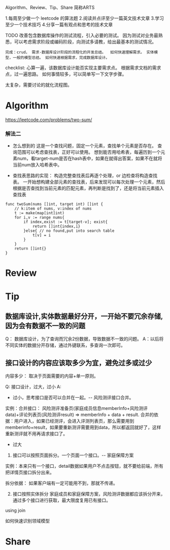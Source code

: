Algorithm、Review、Tip、Share 简称ARTS

1.每周至少做一个 leetcode 的算法题 2.阅读并点评至少一篇英文技术文章 3.学习至少一个技术技巧 4.分享一篇有观点和思考的技术文章

TODO
改善包含数据库操作的测试流程，引入必要的测试。
因为测试对业务最熟悉，可以考虑需求阶段或编码阶段，向测试多请教，给出最基本的测试情况。

`完成：crud， 需求-数据库设计阶段的流程化的开发总结。 
如何快速理解需求。 实体模型，一般的模型总结。
如何快速根据需求，完成数据库设计。`

checklist: 心算一遍，该数据库设计能否实现主要需求点。 根据需求文档的需求点，过一遍思路。 如何事情较多，可以简单写一下文字步骤。

太复杂，需要讨论的就化流程图。

# Algorithm
https://leetcode.com/problems/two-sum/

### 解法二
* 怎么想到的
这是一个查找问题，固定一个元素，查找单个元素是否存在。 查询范围可以考虑查找表，正好可以使用。
想到能否用哈希表，每遍历到一个元素num，看target-num是否在hash表中，如果在就得出答案，如果不在就将当前num放入哈希表中。

* 查找表思路的实现： 构造完整查找表后再逐个处理，or 边检查将构造查找表。
一开始想构建全部元素的查找表，后来发现可以每次处理一个元素，然后根据是否查找到当前元素的匹配元素，再判断是找到了，还是将当前元素插入查找表

```
func twoSum(nums []int, target int) []int {
    // k:item of nums, v:index of nums
    t := make(map[int]int)
    for i,v := range nums{
        if index,exist := t[target-v]; exist{
            return []int{index,i}
        }else{ // no found,put into search table
            t[v] = i 
        }
    }
    return []int{}
}
```

# Review

# Tip

## 数据库设计,实体数据最好分开，一开始不要冗余存储,因为会有数据不一致的问题
Q： 数据库设计，为了查询而冗余2份数据，导致数据不一致的问题。
A：以后将不同实体的数据分开存储，通过外键联系，多查询一次即可。

## 接口设计的内容应该取多少为宜，避免过多或过少
内容多少： 取决于页面需要的内容+单一原则。

Q: 接口设计，过大，过小
A: 
* 过小，思考接口是否可以合并在一起。-- 风险测评接口合并。

实例：合并接口：
风险测评准备页(家庭成员信息memberInfo+风险测评data)+评论列表页(风险测评result) => memberInfo + data + result.
合并的依据：用户进入，如果已经测评，会进入评测列表页，那么需要用到memberinfo+result，如果要重新测评需要用到data，所以都返回就好了，这样重新测评就不用再请求接口了。

* 过大

1. 接口可以按照页面拆分。一个页面一个接口。-- 家庭保障方案

实例：本来只有一个接口，detail数据如果用户不点击按钮，就不要给前端，所有把详情页接口拆分出来。

拆分依据： 如果客户端有一定可能用不到，那就不传递。

2. 接口按照实体拆分
家庭成员和家庭保障方案，风险测评数据都应该拆分开来，通过多个接口进行获取，最大限度复用已有接口。

using join

如何快速识别领域模型

# Share

